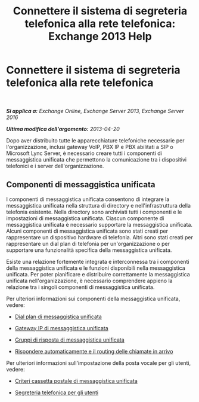 ﻿---
title: 'Connettere il sistema di segreteria telefonica alla rete telefonica: Exchange 2013 Help'
TOCTitle: Connettere il sistema di segreteria telefonica alla rete telefonica
ms:assetid: b606b49d-5bd3-4321-ae77-99fa4604c875
ms:mtpsurl: https://technet.microsoft.com/it-it/library/JJ673554(v=EXCHG.150)
ms:contentKeyID: 50481493
ms.date: 05/22/2018
mtps_version: v=EXCHG.150
ms.translationtype: MT
---

# Connettere il sistema di segreteria telefonica alla rete telefonica

 

_**Si applica a:** Exchange Online, Exchange Server 2013, Exchange Server 2016_

_**Ultima modifica dell'argomento:** 2013-04-20_

Dopo aver distribuito tutte le apparecchiature telefoniche necessarie per l'organizzazione, inclusi gateway VoIP, PBX IP e PBX abilitati a SIP o Microsoft Lync Server, è necessario creare tutti i componenti di messaggistica unificata che permettono la comunicazione tra i dispositivi telefonici e i server dell'organizzazione.

## Componenti di messaggistica unificata

I componenti di messaggistica unificata consentono di integrare la messaggistica unificata nella struttura di directory e nell'infrastruttura della telefonia esistente. Nella directory sono archiviati tutti i componenti e le impostazioni di messaggistica unificata. Ciascun componente di messaggistica unificata è necessario supportare la messaggistica unificata. Alcuni componenti di messaggistica unificata sono stati creati per rappresentare un dispositivo hardware di telefonia. Altri sono stati creati per rappresentare un dial plan di telefonia per un'organizzazione o per supportare una funzionalità specifica della messaggistica unificata.

Esiste una relazione fortemente integrata e interconnessa tra i componenti della messaggistica unificata e le funzioni disponibili nella messaggistica unificata. Per poter pianificare e distribuire correttamente la messaggistica unificata nell'organizzazione, è necessario comprendere appieno la relazione tra i singoli componenti di messaggistica unificata.

Per ulteriori informazioni sui componenti della messaggistica unificata, vedere:

  - [Dial plan di messaggistica unificata](um-dial-plans-exchange-2013-help.md)

  - [Gateway IP di messaggistica unificata](um-ip-gateways-exchange-2013-help.md)

  - [Gruppi di risposta di messaggistica unificata](um-hunt-groups-exchange-2013-help.md)

  - [Rispondere automaticamente e il routing delle chiamate in arrivo](automatically-answer-and-route-incoming-calls-exchange-2013-help.md)

Per ulteriori informazioni sull'impostazione della posta vocale per gli utenti, vedere:

  - [Criteri cassetta postale di messaggistica unificata](um-mailbox-policies-exchange-2013-help.md)

  - [Segreteria telefonica per gli utenti](voice-mail-for-users-exchange-2013-help.md)

